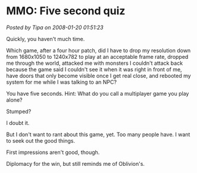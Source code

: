 # MMO: Five second quiz

*Posted by Tipa on 2008-01-20 01:51:23*

Quickly, you haven't much time.

Which game, after a four hour patch, did I have to drop my resolution down from 1680x1050 to 1240x782 to play at an acceptable frame rate, dropped me through the world, attacked me with monsters I couldn't attack back because the game said I couldn't see it when it was right in front of me, have doors that only become visible once I get real close, and rebooted my system for me while I was talking to an NPC?

You have five seconds. Hint: What do you call a multiplayer game you play alone?

Stumped?

I doubt it.

But I don't want to rant about this game, yet. Too many people have. I want to seek out the good things.

First impressions aren't good, though.

Diplomacy for the win, but still reminds me of Oblivion's.

